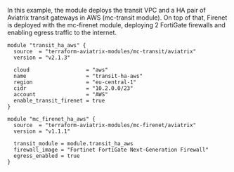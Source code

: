 In this example, the module deploys the transit VPC and a HA pair of Aviatrix transit gateways in AWS (mc-transit module).
On top of that, Firenet is deployed with the mc-firenet module, deploying 2 FortiGate firewalls and enabling egress traffic to the internet.

```
module "transit_ha_aws" {
  source  = "terraform-aviatrix-modules/mc-transit/aviatrix"
  version = "v2.1.3"

  cloud                  = "aws"
  name                   = "transit-ha-aws"
  region                 = "eu-central-1"
  cidr                   = "10.2.0.0/23"
  account                = "AWS"
  enable_transit_firenet = true
}

module "mc_firenet_ha_aws" {
  source  = "terraform-aviatrix-modules/mc-firenet/aviatrix"
  version = "v1.1.1"

  transit_module = module.transit_ha_aws
  firewall_image = "Fortinet FortiGate Next-Generation Firewall"
  egress_enabled = true
}
```